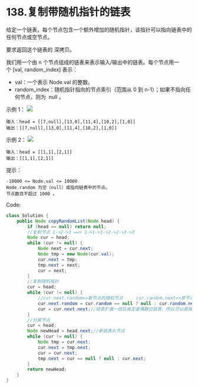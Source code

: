 # 138.复制带随机指针的链表

给定一个链表，每个节点包含一个额外增加的随机指针，该指针可以指向链表中的任何节点或空节点。

要求返回这个链表的 深拷贝。 

我们用一个由 n 个节点组成的链表来表示输入/输出中的链表。每个节点用一个 [val, random_index] 表示：

* val：一个表示 Node.val 的整数。
* random_index：随机指针指向的节点索引（范围从 0 到 n-1）；如果不指向任何节点，则为  null 。
 

示例 1：
![](https://assets.leetcode-cn.com/aliyun-lc-upload/uploads/2020/01/09/e1.png)
```
输入：head = [[7,null],[13,0],[11,4],[10,2],[1,0]]
输出：[[7,null],[13,0],[11,4],[10,2],[1,0]]
```
示例 2：
![](https://assets.leetcode-cn.com/aliyun-lc-upload/uploads/2020/01/09/e2.png)
```
输入：head = [[1,1],[2,1]]
输出：[[1,1],[2,1]]
```

提示：
```
-10000 <= Node.val <= 10000
Node.random 为空（null）或指向链表中的节点。
节点数目不超过 1000 。
```

Code:
```java
class Solution {
    public Node copyRandomList(Node head) {
        if (head == null) return null;
        //复制节点 1->2->3 ==> 1->1->1->2->2->3->3
        Node cur = head;
        while (cur != null) {
            Node next = cur.next;
            Node tmp = new Node(cur.val);
            cur.next = tmp;
            tmp.next = next;
            cur = next;
        }
        //复制随机指针
        cur = head;
        while (cur != null) {
            //cur.next.random=>新节点的随机节点     cur.random.next=>原节点的随机节点的下一个节点
            cur.next.random = cur.random == null ? null : cur.random.next;
            cur = cur.next.next;//链表扩展一倍后肯定是偶数位链表，所以可以直接用cur.next.next
        }
        //分离节点
        cur = head;
        Node newHead = head.next;//新链表头节点
        while (cur != null) {
            Node tmp = cur.next;
            cur.next = tmp.next;
            cur = cur.next;
            tmp.next = cur == null ? null : cur.next;
        }
        return newHead;
    }
}
```
